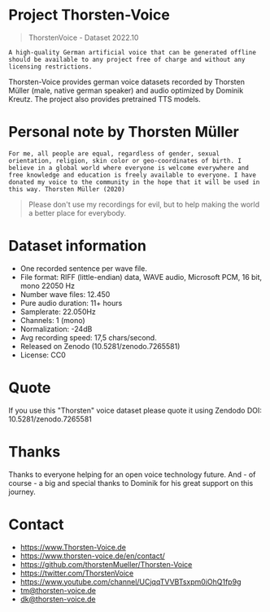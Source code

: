 # Project Thorsten-Voice
> ThorstenVoice - Dataset 2022.10

``
A high-quality German artificial voice that can be generated offline should be available to any project free of charge and without any licensing restrictions.
``

Thorsten-Voice provides german voice datasets recorded by Thorsten Müller  (male, native german  speaker) and audio optimized by Dominik Kreutz. The project also provides pretrained TTS models.

# Personal note by Thorsten Müller
`
For me, all people are equal, regardless of gender, sexual orientation, religion, skin color or geo-coordinates of birth. I believe in a global world where everyone is welcome everywhere and free knowledge and education is freely available to everyone. I have donated my voice to the community in the hope that it will be used in this way.
Thorsten Müller (2020)
`
> Please don't use my recordings for evil, but to help making the world a better place for everybody.

# Dataset information
* One recorded sentence per wave file.
* File format: RIFF (little-endian) data, WAVE audio, Microsoft PCM, 16 bit, mono 22050 Hz
* Number wave files: 12.450
* Pure audio duration: 11+ hours
* Samplerate: 22.050Hz
* Channels: 1 (mono)
* Normalization: -24dB
* Avg recording speed: 17,5 chars/second.
* Released on Zenodo (10.5281/zenodo.7265581)
* License: CC0

# Quote
If you use this "Thorsten" voice dataset please quote it using Zendodo DOI: 10.5281/zenodo.7265581

# Thanks
Thanks to everyone helping for an open voice technology future.
And - of course - a big and special thanks to Dominik for his great support on this journey.

# Contact
* https://www.Thorsten-Voice.de
* https://www.thorsten-voice.de/en/contact/
* https://github.com/thorstenMueller/Thorsten-Voice
* https://twitter.com/ThorstenVoice
* https://www.youtube.com/channel/UCjqqTVVBTsxpm0iOhQ1fp9g
* tm@thorsten-voice.de
* dk@thorsten-voice.de

